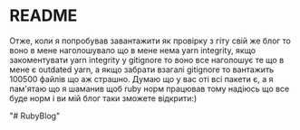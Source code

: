 # README

Отже, коли я попробував завантажити як провірку з гіту свій же блог то воно в мене наголошувало що в мене нема yarn integrity, якщо закоментувати yarn integrity у gitignore то воно все наголошує те що в мене є outdated yarn, а якщо забрати взагалі gitignore то вантажить 100500 файлів що аж страшно. Думаю що у вас оті всі пакети є, а я пам'ятаю що я шаманив щоб ruby норм працював  тому надіюсь що все буде норм і ви мій блог таки зможете відкрити:)

"# RubyBlog" 
